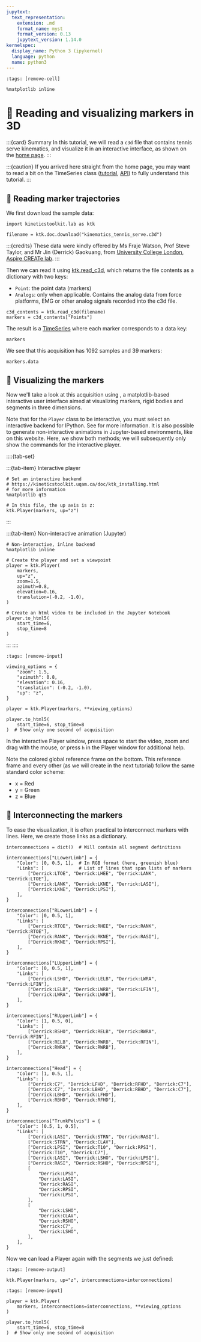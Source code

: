 ```yaml
---
jupytext:
  text_representation:
    extension: .md
    format_name: myst
    format_version: 0.13
    jupytext_version: 1.14.0
kernelspec:
  display_name: Python 3 (ipykernel)
  language: python
  name: python3
---
```


```{code-cell} ipython3
:tags: [remove-cell]

%matplotlib inline
```

# 📖 Reading and visualizing markers in 3D

:::{card} Summary
In this tutorial, we will read a `c3d` file that contains tennis serve kinematics, and visualize it in an interactive interface, as shown on the [home page](index.md).
:::

:::{caution}
If you arrived here straight from the home page, you may want to read a bit on the TimeSeries class ([tutorial](timeseries.md), [API](api/ktk.TimeSeries.rst)) to fully understand this tutorial.
:::


## 📄 Reading marker trajectories

We first download the sample data:

```{code-cell} ipython3
import kineticstoolkit.lab as ktk

filename = ktk.doc.download("kinematics_tennis_serve.c3d")
```

:::{credits}
These data were kindly offered by Ms Fraje Watson, Prof Steve Taylor, and Mr Jin (Derrick) Gaokuang, from [University College London](https://www.ucl.ac.uk/), [Aspire CREATe lab](https://ucl.ac.uk/aspire-create).
:::

Then we can read it using [ktk.read_c3d](api/ktk.read_c3d.rst), which returns the file contents as a dictionary with two keys:
- `Point`: the point data (markers)
- `Analogs`: only when applicable. Contains the analog data from force platforms, EMG or other analog signals recorded into the c3d file.

```{code-cell} ipython3
c3d_contents = ktk.read_c3d(filename)
markers = c3d_contents["Points"]
```

The result is a [TimeSeries](api/ktk.TimeSeries.rst) where each marker corresponds to a data key:

```{code-cell} ipython3
markers
```

We see that this acquisition has 1092 samples and 39 markers:

```{code-cell} ipython3
markers.data
```

## 📄 Visualizing the markers

Now we'll take a look at this acquisition using [](api/ktk.Player.rst), a matplotlib-based interactive user interface aimed at visualizing markers, rigid bodies and segments in three dimensions.

Note that for the `Player` class to be interactive, you must select an interactive backend for IPython. See [](ktk_installing.md) for more information. It is also possible to generate non-interactive animations in Jupyter-based environments, like on this website. Here, we show both methods; we will subsequently only show the commands for the interactive player.

::::{tab-set}

:::{tab-item} Interactive player
```
# Set an interactive backend
# https://kineticstoolkit.uqam.ca/doc/ktk_installing.html
# for more information
%matplotlib qt5

# In this file, the up axis is z:
ktk.Player(markers, up="z")
```
:::

:::{tab-item} Non-interactive animation (Jupyter)
```
# Non-interactive, inline backend
%matplotlib inline

# Create the player and set a viewpoint
player = ktk.Player(
    markers,
    up="z",
    zoom=1.5,
    azimuth=0.8,
    elevation=0.16,
    translation=(-0.2, -1.0),
)

# Create an html video to be included in the Jupyter Notebook
player.to_html5(
    start_time=6,
    stop_time=8
)
```

:::
::::

```{code-cell} ipython3
:tags: [remove-input]

viewing_options = {
    "zoom": 1.5,
    "azimuth": 0.8,
    "elevation": 0.16,
    "translation": (-0.2, -1.0),
    "up": "z",
}

player = ktk.Player(markers, **viewing_options)

player.to_html5(
    start_time=6, stop_time=8
)  # Show only one second of acquisition
```

In the interactive Player window, press space to start the video, zoom and drag with the mouse, or press `h` in the Player window for additional help.

Note the colored global reference frame on the bottom. This reference frame and every other (as we will create in the next tutorial) follow the same standard color scheme:

- x = Red
- y = Green
- z = Blue

## 📄 Interconnecting the markers

To ease the visualization, it is often practical to interconnect markers with lines. Here, we create those links as a dictionary.

```{code-cell} ipython3
interconnections = dict()  # Will contain all segment definitions

interconnections["LLowerLimb"] = {
    "Color": [0, 0.5, 1],  # In RGB format (here, greenish blue)
    "Links": [             # List of lines that span lists of markers
        ["Derrick:LTOE", "Derrick:LHEE", "Derrick:LANK", "Derrick:LTOE"],
        ["Derrick:LANK", "Derrick:LKNE", "Derrick:LASI"],
        ["Derrick:LKNE", "Derrick:LPSI"],
    ],
}

interconnections["RLowerLimb"] = {
    "Color": [0, 0.5, 1],
    "Links": [
        ["Derrick:RTOE", "Derrick:RHEE", "Derrick:RANK", "Derrick:RTOE"],
        ["Derrick:RANK", "Derrick:RKNE", "Derrick:RASI"],
        ["Derrick:RKNE", "Derrick:RPSI"],
    ],
}

interconnections["LUpperLimb"] = {
    "Color": [0, 0.5, 1],
    "Links": [
        ["Derrick:LSHO", "Derrick:LELB", "Derrick:LWRA", "Derrick:LFIN"],
        ["Derrick:LELB", "Derrick:LWRB", "Derrick:LFIN"],
        ["Derrick:LWRA", "Derrick:LWRB"],
    ],
}

interconnections["RUpperLimb"] = {
    "Color": [1, 0.5, 0],
    "Links": [
        ["Derrick:RSHO", "Derrick:RELB", "Derrick:RWRA", "Derrick:RFIN"],
        ["Derrick:RELB", "Derrick:RWRB", "Derrick:RFIN"],
        ["Derrick:RWRA", "Derrick:RWRB"],
    ],
}

interconnections["Head"] = {
    "Color": [1, 0.5, 1],
    "Links": [
        ["Derrick:C7", "Derrick:LFHD", "Derrick:RFHD", "Derrick:C7"],
        ["Derrick:C7", "Derrick:LBHD", "Derrick:RBHD", "Derrick:C7"],
        ["Derrick:LBHD", "Derrick:LFHD"],
        ["Derrick:RBHD", "Derrick:RFHD"],
    ],
}

interconnections["TrunkPelvis"] = {
    "Color": [0.5, 1, 0.5],
    "Links": [
        ["Derrick:LASI", "Derrick:STRN", "Derrick:RASI"],
        ["Derrick:STRN", "Derrick:CLAV"],
        ["Derrick:LPSI", "Derrick:T10", "Derrick:RPSI"],
        ["Derrick:T10", "Derrick:C7"],
        ["Derrick:LASI", "Derrick:LSHO", "Derrick:LPSI"],
        ["Derrick:RASI", "Derrick:RSHO", "Derrick:RPSI"],
        [
            "Derrick:LPSI",
            "Derrick:LASI",
            "Derrick:RASI",
            "Derrick:RPSI",
            "Derrick:LPSI",
        ],
        [        
            "Derrick:LSHO",
            "Derrick:CLAV",
            "Derrick:RSHO",
            "Derrick:C7",
            "Derrick:LSHO",
        ],
    ],
}
```

Now we can load a Player again with the segments we just defined:

```{code-cell} ipython3
:tags: [remove-output]

ktk.Player(markers, up="z", interconnections=interconnections)
```

```{code-cell} ipython3
:tags: [remove-input]

player = ktk.Player(
    markers, interconnections=interconnections, **viewing_options
)

player.to_html5(
    start_time=6, stop_time=8
)  # Show only one second of acquisition
```
